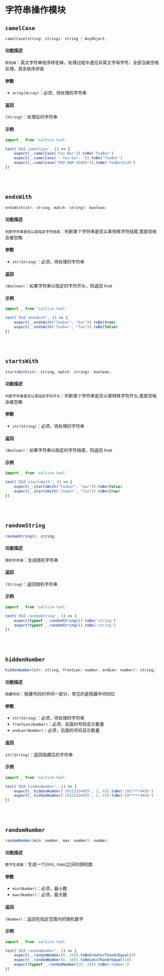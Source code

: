 # 字符串操作模块

## `camelCase` <Badge text="0.0.1+"/>

``` javascript
camelCase(string: string): string | AnyObject;
```

#### 功能描述

`转驼峰`：英文字符串依序转驼峰，处理过程中遇见非英文字母字符，全部当做空格处理，其余依序拼装

#### 参数

- `array(Array)`：必须，待处理的字符串

#### 返回

`(String)`：处理后的字符串

#### 示例

``` javascript
import _ from 'saltire-tool'

test('测试 camelCase', () => {
    expect(_.camelCase('Foo Bar')).toBe('fooBar')
    expect(_.camelCase('--foo-bar--')).toBe('fooBar')
    expect(_.camelCase('FOO BAR QI#ZH')).toBe('fooBarQiZh')
})
```

<br>
<br>

## `endsWith` <Badge text="0.0.1+"/>

``` javascript
endsWith(str: string, match: string): boolean;
```

#### 功能描述

`判断字符串是否以某指定字符结尾`：判断某个字符串是否以某特殊字符结尾,尾部空格会被忽略

#### 参数

- `str(String)`：必须，待处理的字符串

#### 返回

`(Boolean)`：如果字符串以指定的字符开头，则返回 true

#### 示例

``` javascript
import _ from 'saltire-tool'

test('测试 endsWith', () => {
    expect(_.endsWith("foobar", "bar")).toBe(true)
    expect(_.endsWith('foobar', "foo")).toBe(false)
})
```

<br>
<br>

## `startsWith` <Badge text="0.0.1+"/>

``` javascript
startsWith(str: string, match: string): boolean;
```

#### 功能描述

`判断字符串是否以某指定字符开头`：判断某个字符串是否以某特殊字符开头,尾部空格会被忽略

#### 参数

- `str(String)`：必须，待处理的字符串

#### 返回

`(Boolean)`：如果字符串以指定的字符结尾，则返回 true

#### 示例

``` javascript
import _ from 'saltire-tool'

test('测试 startsWith', () => {
    expect(_.startsWith("foobar", "bar")).toBe(false)
    expect(_.startsWith('foobar', "foo")).toBe(true)
})
```

<br>
<br>

## `randomString` <Badge text="0.0.1+"/>

``` javascript
randomString(): string;
```

#### 功能描述

`随机字符串`：生成随机字符串

#### 返回

`(String)`：返回随机字符串

#### 示例

``` javascript
import _ from 'saltire-tool'

test('测试 randomString', () => {
    expect(typeof _.randomString()).toBe('string')
    expect(typeof _.randomString()).toBe('string')
})
```

<br>
<br>

## `hiddenNumber` <Badge text="0.0.1+"/>

``` javascript
hiddenNumber(str: string, frontLen: number, endLen: number): string;
```

#### 功能描述

`隐藏号码`：隐藏号码的中间一部分，常见的是隐藏中间四位

#### 参数

- `str(String)`：必须，待处理的字符串
- `frontLen(Number)`：必须，前面的号码显示数量
- `endLen(Number)`：必须，后面的号码显示数量

#### 返回

`str(String)`：返回隐藏后的字符串

#### 示例

``` javascript
import _ from 'saltire-tool'

test('测试 hiddenNumber', () => {
    expect(_.hiddenNumber('19122334455', 3, 4)).toBe('191****4455')
    expect(_.hiddenNumber('19122334455', 2, 4)).toBe('19*****4455')
})
```

<br>
<br>

## `randomNumber` <Badge text="0.0.1+"/>

``` javascript
randomNumber(min: number, max: number): number;
```

#### 功能描述

`数字生成器`：生成一个[min, max]之间的随机数

#### 参数

- `min(Number)`：必须，最小数
- `max(Number)`：必须，最大数

#### 返回

`(Number)`：返回在指定范围内的随机数字

#### 示例

``` javascript
import _ from 'saltire-tool'

test('测试 randomNumber', () => {
    expect(_.randomNumber(0, 10)).toBeGreaterThanOrEqual(0)
    expect(_.randomNumber(0, 10)).toBeLessThanOrEqual(10)
    expect(typeof _.randomNumber(10, 20)).toBe('number')
})
```